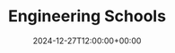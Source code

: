 ---
weight: 10100
title: "Engineering Schools"
description: "Your Global Directory of Business Schools"
icon: travel_explore
date: 2024-12-27T12:00:00+00:00
---